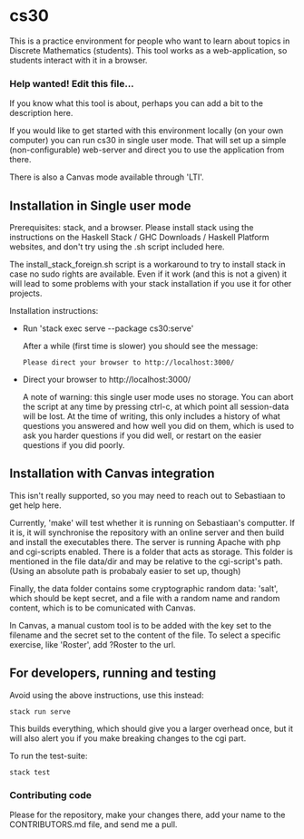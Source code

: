 # cs30

This is a practice environment for people who want to learn about
topics in Discrete Mathematics (students). This tool works as a
web-application, so students interact with it in a browser.

### Help wanted! Edit this file...
If you know what this tool is about, perhaps you can add a bit
to the description here.

If you would like to get started with this environment locally
(on your own computer) you can run cs30 in single user mode.
That will set up a simple (non-configurable) web-server and
direct you to use the application from there.

There is also a Canvas mode available through 'LTI'.

## Installation in Single user mode

Prerequisites: stack, and a browser. Please install stack using the
instructions on the Haskell Stack / GHC Downloads / Haskell Platform
websites, and don't try using the .sh script included here.

The install_stack_foreign.sh script is a workaround to try to install
stack in case no sudo rights are available. Even if it work (and this
is not a given) it will lead to some problems with your stack
installation if you use it for other projects.

Installation instructions:

* Run 'stack exec serve --package cs30:serve'

  After a while (first time is slower) you should see the message:

  ```console
  Please direct your browser to http://localhost:3000/
  ```

* Direct your browser to http://localhost:3000/
  
  A note of warning: this single user mode uses no storage. You can
  abort the script at any time by pressing ctrl-c, at which point
  all session-data will be lost. At the time of writing, this only
  includes a history of what questions you answered and how well
  you did on them, which is used to ask you harder questions if you
  did well, or restart on the easier questions if you did poorly.

## Installation with Canvas integration

This isn't really supported, so you may need to reach out to
Sebastiaan to get help here.

Currently, 'make' will test whether it is running on Sebastiaan's
computter. If it is, it will synchronise the repository with an
online server and then build and install the executables there.
The server is running Apache with php and cgi-scripts enabled.
There is a folder that acts as storage. This folder is mentioned in
the file data/dir and may be relative to the cgi-script's path.
(Using an absolute path is probabaly easier to set up, though)

Finally, the data folder contains some cryptographic random data:
'salt', which should be kept secret, and a file with a random
name and random content, which is to be comunicated with Canvas.

In Canvas, a manual custom tool is to be added with the key set
to the filename and the secret set to the content of the file.
To select a specific exercise, like 'Roster', add ?Roster to the url.

## For developers, running and testing

Avoid using the above instructions, use this instead:
  
  ```console
  stack run serve
  ```

This builds everything, which should give you a larger overhead once,
but it will also alert you if you make breaking changes to the cgi part.

To run the test-suite:
  
```console
stack test
```

### Contributing code

Please for the repository, make your changes there,
add your name to the CONTRIBUTORS.md file, and send me a pull.

